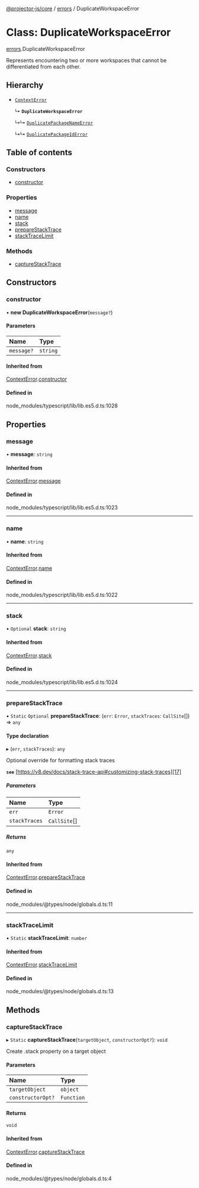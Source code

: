 [@projector-js/core][1] / [errors][2] / DuplicateWorkspaceError

# Class: DuplicateWorkspaceError

[errors][2].DuplicateWorkspaceError

Represents encountering two or more workspaces that cannot be differentiated
from each other.

## Hierarchy

- [`ContextError`][3]

  ↳ **`DuplicateWorkspaceError`**

  ↳↳ [`DuplicatePackageNameError`][4]

  ↳↳ [`DuplicatePackageIdError`][5]

## Table of contents

### Constructors

- [constructor][6]

### Properties

- [message][7]
- [name][8]
- [stack][9]
- [prepareStackTrace][10]
- [stackTraceLimit][11]

### Methods

- [captureStackTrace][12]

## Constructors

### constructor

• **new DuplicateWorkspaceError**(`message?`)

#### Parameters

| Name       | Type     |
| :--------- | :------- |
| `message?` | `string` |

#### Inherited from

[ContextError][3].[constructor][13]

#### Defined in

node_modules/typescript/lib/lib.es5.d.ts:1028

## Properties

### message

• **message**: `string`

#### Inherited from

[ContextError][3].[message][14]

#### Defined in

node_modules/typescript/lib/lib.es5.d.ts:1023

---

### name

• **name**: `string`

#### Inherited from

[ContextError][3].[name][15]

#### Defined in

node_modules/typescript/lib/lib.es5.d.ts:1022

---

### stack

• `Optional` **stack**: `string`

#### Inherited from

[ContextError][3].[stack][16]

#### Defined in

node_modules/typescript/lib/lib.es5.d.ts:1024

---

### prepareStackTrace

▪ `Static` `Optional` **prepareStackTrace**: (`err`: `Error`, `stackTraces`:
`CallSite`\[]) => `any`

#### Type declaration

▸ (`err`, `stackTraces`): `any`

Optional override for formatting stack traces

**`see`** [https://v8.dev/docs/stack-trace-api#customizing-stack-traces][17]

##### Parameters

| Name          | Type          |
| :------------ | :------------ |
| `err`         | `Error`       |
| `stackTraces` | `CallSite`\[] |

##### Returns

`any`

#### Inherited from

[ContextError][3].[prepareStackTrace][18]

#### Defined in

node_modules/@types/node/globals.d.ts:11

---

### stackTraceLimit

▪ `Static` **stackTraceLimit**: `number`

#### Inherited from

[ContextError][3].[stackTraceLimit][19]

#### Defined in

node_modules/@types/node/globals.d.ts:13

## Methods

### captureStackTrace

▸ `Static` **captureStackTrace**(`targetObject`, `constructorOpt?`): `void`

Create .stack property on a target object

#### Parameters

| Name              | Type       |
| :---------------- | :--------- |
| `targetObject`    | `object`   |
| `constructorOpt?` | `Function` |

#### Returns

`void`

#### Inherited from

[ContextError][3].[captureStackTrace][20]

#### Defined in

node_modules/@types/node/globals.d.ts:4

[1]: ../README.md
[2]: ../modules/errors.md
[3]: errors.ContextError.md
[4]: errors.DuplicatePackageNameError.md
[5]: errors.DuplicatePackageIdError.md
[6]: errors.DuplicateWorkspaceError.md#constructor
[7]: errors.DuplicateWorkspaceError.md#message
[8]: errors.DuplicateWorkspaceError.md#name
[9]: errors.DuplicateWorkspaceError.md#stack
[10]: errors.DuplicateWorkspaceError.md#preparestacktrace
[11]: errors.DuplicateWorkspaceError.md#stacktracelimit
[12]: errors.DuplicateWorkspaceError.md#capturestacktrace
[13]: errors.ContextError.md#constructor
[14]: errors.ContextError.md#message
[15]: errors.ContextError.md#name
[16]: errors.ContextError.md#stack
[17]: https://v8.dev/docs/stack-trace-api#customizing-stack-traces
[18]: errors.ContextError.md#preparestacktrace
[19]: errors.ContextError.md#stacktracelimit
[20]: errors.ContextError.md#capturestacktrace
